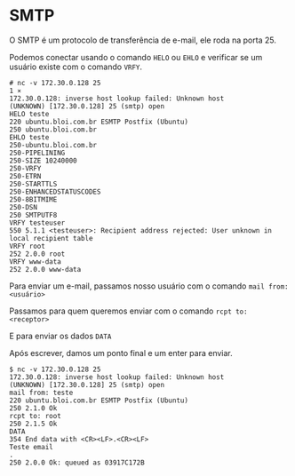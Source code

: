 # SMTP

O SMTP é um protocolo de transferência de e-mail, ele roda na porta 25.

Podemos conectar usando o comando `HELO` ou `EHLO` e verificar se um usuário existe com o comando `VRFY`.

```
# nc -v 172.30.0.128 25                                                                                        1 ⨯
172.30.0.128: inverse host lookup failed: Unknown host
(UNKNOWN) [172.30.0.128] 25 (smtp) open
HELO teste
220 ubuntu.bloi.com.br ESMTP Postfix (Ubuntu)
250 ubuntu.bloi.com.br
EHLO teste
250-ubuntu.bloi.com.br
250-PIPELINING
250-SIZE 10240000
250-VRFY
250-ETRN
250-STARTTLS
250-ENHANCEDSTATUSCODES
250-8BITMIME
250-DSN
250 SMTPUTF8
VRFY testeuser
550 5.1.1 <testeuser>: Recipient address rejected: User unknown in local recipient table
VRFY root
252 2.0.0 root
VRFY www-data
252 2.0.0 www-data
```

Para enviar um e-mail, passamos nosso usuário com o comando `mail from: <usuário>`

Passamos para quem queremos enviar com o comando `rcpt to: <receptor>`

E para enviar os dados `DATA`

Após escrever, damos um ponto final e um enter para enviar.

```
$ nc -v 172.30.0.128 25 
172.30.0.128: inverse host lookup failed: Unknown host
(UNKNOWN) [172.30.0.128] 25 (smtp) open
mail from: teste
220 ubuntu.bloi.com.br ESMTP Postfix (Ubuntu)
250 2.1.0 Ok
rcpt to: root
250 2.1.5 Ok
DATA
354 End data with <CR><LF>.<CR><LF>
Teste email
.
250 2.0.0 Ok: queued as 03917C172B
```
